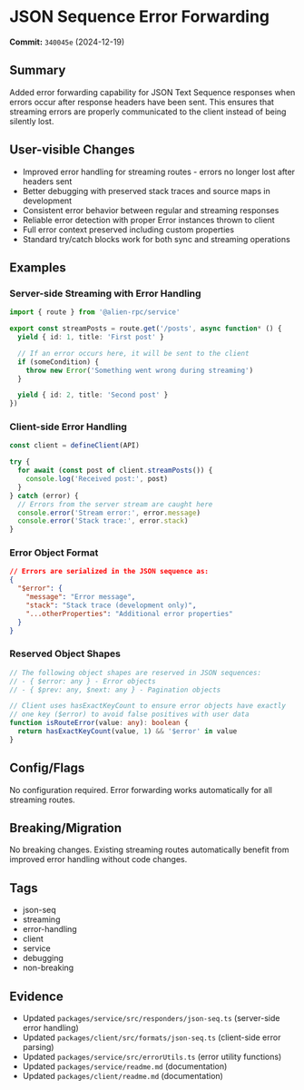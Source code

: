 # JSON Sequence Error Forwarding

**Commit:** `340045e` (2024-12-19)

## Summary

Added error forwarding capability for JSON Text Sequence responses when errors occur after response headers have been sent. This ensures that streaming errors are properly communicated to the client instead of being silently lost.

## User-visible Changes

- Improved error handling for streaming routes - errors no longer lost after headers sent
- Better debugging with preserved stack traces and source maps in development
- Consistent error behavior between regular and streaming responses
- Reliable error detection with proper Error instances thrown to client
- Full error context preserved including custom properties
- Standard try/catch blocks work for both sync and streaming operations

## Examples

### Server-side Streaming with Error Handling

```typescript
import { route } from '@alien-rpc/service'

export const streamPosts = route.get('/posts', async function* () {
  yield { id: 1, title: 'First post' }

  // If an error occurs here, it will be sent to the client
  if (someCondition) {
    throw new Error('Something went wrong during streaming')
  }

  yield { id: 2, title: 'Second post' }
})
```

### Client-side Error Handling

```typescript
const client = defineClient(API)

try {
  for await (const post of client.streamPosts()) {
    console.log('Received post:', post)
  }
} catch (error) {
  // Errors from the server stream are caught here
  console.error('Stream error:', error.message)
  console.error('Stack trace:', error.stack)
}
```

### Error Object Format

```json
// Errors are serialized in the JSON sequence as:
{
  "$error": {
    "message": "Error message",
    "stack": "Stack trace (development only)",
    "...otherProperties": "Additional error properties"
  }
}
```

### Reserved Object Shapes

```typescript
// The following object shapes are reserved in JSON sequences:
// - { $error: any } - Error objects
// - { $prev: any, $next: any } - Pagination objects

// Client uses hasExactKeyCount to ensure error objects have exactly
// one key ($error) to avoid false positives with user data
function isRouteError(value: any): boolean {
  return hasExactKeyCount(value, 1) && '$error' in value
}
```

## Config/Flags

No configuration required. Error forwarding works automatically for all streaming routes.

## Breaking/Migration

No breaking changes. Existing streaming routes automatically benefit from improved error handling without code changes.

## Tags

- json-seq
- streaming
- error-handling
- client
- service
- debugging
- non-breaking

## Evidence

- Updated `packages/service/src/responders/json-seq.ts` (server-side error handling)
- Updated `packages/client/src/formats/json-seq.ts` (client-side error parsing)
- Updated `packages/service/src/errorUtils.ts` (error utility functions)
- Updated `packages/service/readme.md` (documentation)
- Updated `packages/client/readme.md` (documentation)
